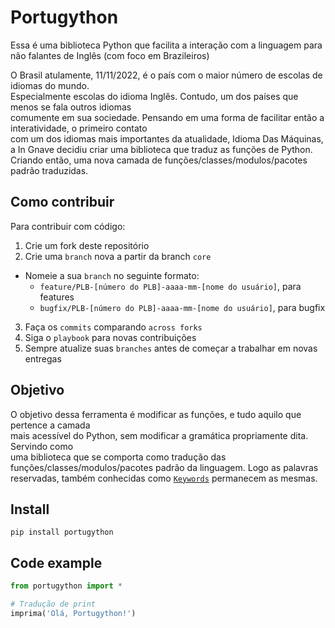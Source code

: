 # Portugython
Essa é uma biblioteca Python que facilita a interação com a linguagem para não falantes de Inglês (com foco em Brazileiros)

O Brasil atulamente, 11/11/2022, é o país com o maior número de escolas de idiomas do mundo. \
Especialmente escolas do idioma Inglês. Contudo, um dos países que menos se fala outros idiomas \
comumente em sua sociedade. Pensando em uma forma de facilitar então a interatividade, o primeiro contato \
com um dos idiomas mais importantes da atualidade, Idioma Das Máquinas, a In Gnave decidiu criar uma biblioteca
que traduz as funções de Python. Criando então, uma nova camada de funções/classes/modulos/pacotes padrão traduzidas.


## Como contribuir

Para contribuir com código:

1. Crie um fork deste repositório
2. Crie uma `branch` nova a partir da branch `core`
  * Nomeie a sua `branch` no seguinte formato:
    - `feature/PLB-[número do PLB]-aaaa-mm-[nome do usuário]`, para features
    - `bugfix/PLB-[número do PLB]-aaaa-mm-[nome do usuário]`, para bugfix
3. Faça os `commits` comparando `across forks`
4. Siga o `playbook` para novas contribuições
5. Sempre atualize suas `branches` antes de começar a trabalhar em novas entregas 

## Objetivo
O objetivo dessa ferramenta é modificar as funções, e tudo aquilo que pertence a camada \
mais acessível do Python, sem modificar a gramática propriamente dita. Servindo como \
uma biblioteca que se comporta como tradução das funções/classes/modulos/pacotes padrão da linguagem.
Logo as palavras reservadas, também conhecidas como [`Keywords`](https://docs.python.org/pt-br/3/library/keyword.html) 
permanecem as mesmas.

## Install 
`pip install portugython`

## Code example

```python
from portugython import *

# Tradução de print
imprima('Olá, Portugython!')
```